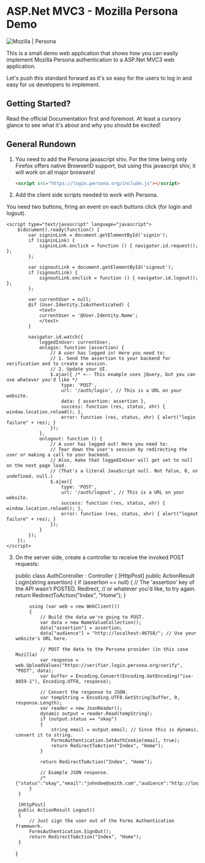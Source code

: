 ASP.Net MVC3 - Mozilla Persona Demo
=================================================================================================

![Mozilla | Persona](http://www.mozilla.org/media/img/persona/title.png "Mozilla Persona")

This is a small demo web application that shows how you can easily implement 
Mozilla Persona authentication to a ASP.Net MVC3 web application.

Let's push this standard forward as it's so easy for the users to log in and easy for us
developers to implement.


Getting Started?
------------------

Read the official Documentation first and foremost. At least a cursory glance to see what it's
about and why you should be excited!


General Rundown
------------------

1. You need to add the Persona javascript shiv. For the time being only Firefox offers native BrowserID support, but using this javascript shiv, it will work on all major browsers!

    ```html
    <script src="https://login.persona.org/include.js"></script>
    ```


2. Add the client side scripts needed to work with Persona. 

You need two buttons, firing an event on each buttons click (for login and logout).

    <script type="text/javascript" language="javascript">
        $(document).ready(function() {
            var signinLink = document.getElementById('signin');
            if (signinLink) {
                signinLink.onclick = function () { navigator.id.request(); };
            };

            var signoutLink = document.getElementById('signout');
            if (signoutLink) {
                signoutLink.onclick = function () { navigator.id.logout(); };
            };

            var currentUser = null;
            @if (User.Identity.IsAuthenticated) {
                <text>
                currentUser = '@User.Identity.Name';
                </text>
            }

            navigator.id.watch({
                loggedInUser: currentUser,
                onlogin: function (assertion) {
                    // A user has logged in! Here you need to:
                    // 1. Send the assertion to your backend for verification and to create a session.
                    // 2. Update your UI.
                    $.ajax({ /* <-- This example uses jQuery, but you can use whatever you'd like */
                        type: 'POST',
                        url: '/auth/login', // This is a URL on your website.
                        data: { assertion: assertion },
                        success: function (res, status, xhr) { window.location.reload(); },
                        error: function (res, status, xhr) { alert("login failure" + res); }
                    });
                },
                onlogout: function () {
                    // A user has logged out! Here you need to:
                    // Tear down the user's session by redirecting the user or making a call to your backend.
                    // Also, make that loggedInUser will get set to null on the next page load.
                    // (That's a literal JavaScript null. Not false, 0, or undefined. null.)
                    $.ajax({
                        type: 'POST',
                        url: '/auth/logout', // This is a URL on your website.
                        success: function (res, status, xhr) { window.location.reload(); },
                        error: function (res, status, xhr) { alert("logout failure" + res); }
                    });
                }
            });
        });
    </script>


3. On the server side, create a controller to receive the invoked POST requests:

    public class AuthController : Controller
    {
        [HttpPost]
        public ActionResult Login(string assertion)
        {
            if (assertion == null)
            {
                // The 'assertion' key of the API wasn't POSTED. Redirect, 
                // or whatever you'd like, to try again.
                return RedirectToAction("Index", "Home");
            }

            using (var web = new WebClient())
            {
                // Build the data we're going to POST.
                var data = new NameValueCollection();
                data["assertion"] = assertion;
                data["audience"] = "http://localhost:46758/"; // Use your website's URL here.

                // POST the data to the Persona provider (in this case Mozilla)
                var response = web.UploadValues("https://verifier.login.persona.org/verify", "POST", data);
                var buffer = Encoding.Convert(Encoding.GetEncoding("iso-8859-1"), Encoding.UTF8, response);

                // Convert the response to JSON.
                var tempString = Encoding.UTF8.GetString(buffer, 0, response.Length);
                var reader = new JsonReader();
                dynamic output = reader.Read(tempString);
                if (output.status == "okay")
                {
                    string email = output.email; // Since this is dynamic, convert it to string.
                    FormsAuthentication.SetAuthCookie(email, true);
                    return RedirectToAction("Index", "Home");    
                }

                return RedirectToAction("Index", "Home");

                // Example JSON response.
                /*{"status":"okay","email":"johndoe@smith.com","audience":"http://localhost:46758/","expires":1349141963794,"issuer":"login.persona.org"}*/
            }
        }

        [HttpPost]
        public ActionResult Logout()
        {
            // Just sign the user out of the Forms Authentication framework.
            FormsAuthentication.SignOut();
            return RedirectToAction("Index", "Home");
        }

    }

